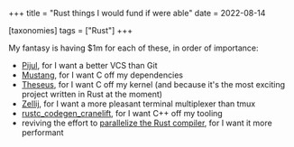 +++
title = "Rust things I would fund if were able"
date = 2022-08-14

[taxonomies]
tags = ["Rust"]
+++

My fantasy is having $1m for each of these,
in order of importance:

- [Pijul], for I want a better VCS than Git
- [Mustang], for I want C off my dependencies
- [Theseus], for I want C off my kernel
  (and because it's the most exciting project written in Rust at the moment)
- [Zellij], for I want a more pleasant terminal multiplexer than tmux
- [rustc_codegen_cranelift], for I want C++ off my tooling
- reviving the effort to [parallelize the Rust compiler],
  for I want it more performant

[Mustang]: https://github.com/sunfishcode/mustang
[Pijul]: https://pijul.org
[Theseus]: https://github.com/theseus-os/Theseus
[Zellij]: https://github.com/zellij-org/zellij
[rustc_codegen_cranelift]: https://github.com/bjorn3/rustc_codegen_cranelift
[parallelize the Rust compiler]: https://github.com/rust-lang/rust/issues/48685
